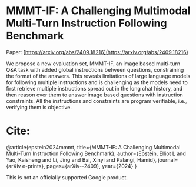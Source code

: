 # MMMT-IF: A Challenging Multimodal Multi-Turn Instruction Following Benchmark

Paper: [https://arxiv.org/abs/2409.18216](https://arxiv.org/abs/2409.18216)

We propose a new evaluation set, MMMT-IF, an image based multi-turn Q&A task with added global instructions between questions, constraining the format of the answers. This reveals limitations of large language models for following multiple instructions and is challenging as the models need to first retrieve multiple instructions spread out in the long chat history, and then reason over them to answer image based questions with instruction constraints. All the instructions and constraints are program verifiable, i.e., verifying them is objective.

# Cite:

@article{epstein2024mmmt,
  title={MMMT-IF: A Challenging Multimodal Multi-Turn Instruction Following Benchmark},
  author={Epstein, Elliot L and Yao, Kaisheng and Li, Jing and Bai, Xinyi and Palangi, Hamid},
  journal={arXiv e-prints},
  pages={arXiv--2409},
  year={2024}
}

This is not an officially supported Google product.